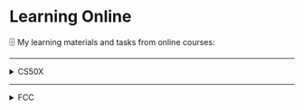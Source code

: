 # Learning Online
🗄  My learning materials and tasks from online courses:

   
---
<details><summary>CS50X</summary>
   
- [ ] [CS50X](https://cs50.harvard.edu/x/2022/) (Harvard's CS50: Introduction to Computer Science):

   - [x] week 00 - Scratch
   - [x] week 01 - C
   - [x] week 02 - Arrays
   - [x] week 03 - Algorithms
   - [x] week 04 - Memory
   - [x] week 05 - Data Structures
   - [x] week 06 - Python
   - [x] week 07 - SQL
   - [x] week 08 - Html, CSS, JavaScript
   - [x] week 09 - Flask
   - [ ] week 10 - Final Project < 💻
</details>
   
---

<details><summary>FCC</summary>
   
- [ ] [free_code_camp](https://www.freecodecamp.org/learn)'s path of online certifications:

   - [ ] <sup>(01)</sup> Responsive Web Design Certification < 💻
   - [ ] <sup>(02)</sup> JavaScript Algorithms and Data Structures Certification
   - [ ] <sup>(03)</sup> Front End Developement Libraries Certification
   - [ ] <sup>(04)</sup> Data Visualization Certification
   - [ ] <sup>(05)</sup> Relational Database Certification
   - [ ] <sup>(06)</sup> Back End Developement and APIs Certification
   - [ ] <sup>(07)</sup> Quality Assurance Certification
   - [ ] <sup>(08)</sup> Scientific Computing with Python Certification
   - [ ] <sup>(09)</sup> Data Analysis Certification
   - [ ] <sup>(10)</sup> Information Security Certification
   - [ ] <sup>(11)</sup> Machine Learning with Python Certification
</details>
